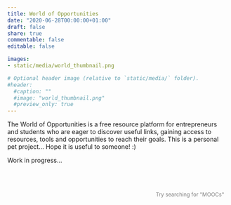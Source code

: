```yaml
---
title: World of Opportunities
date: "2020-06-28T00:00:00+01:00"
draft: false
share: true
commentable: false
editable: false

images:
- static/media/world_thumbnail.png

# Optional header image (relative to `static/media/` folder).
#header:
  #caption: ""
  #image: "world_thumbnail.png"
  #preview_only: true
---
```

The World of Opportunities is a free resource platform for entrepreneurs and students who are eager to discover useful links, gaining access to resources, tools and opportunities to reach their goals. This is a personal pet project... Hope it is useful to someone! :)

Work in progress...

<!-- STYLESHEET CSS -->
<style>
  .article-container {
    max-width: 900px !important;
    padding: 0 20px;
    margin: 0 auto;
  }

  .filter .google-visualization-controls-categoryfilter-selected li {
    background-color: rgb(1, 0, 113);
    border: 1px solid rgb(1, 0, 113);
    color: #FFFFFF;
    padding: 1px;
    padding-right: 7px;
    padding-left: 7px;
    padding-top: 7px;
    padding-bottom: 7px;
    margin-right: 5px;
    margin-bottom:5px;
    font-size: 10px;
  }

  .filter .goog-link-button {
    cursor: pointer;
    float: right;
    margin-left: 4px;
  }

  .filter2 .google-visualization-controls-categoryfilter-selected li {
    background-color: rgb(1, 0, 113, 0.8);
    border: 1px solid rgb(1, 0, 113, 0.5);
    color: #FFFFFF;
    padding: 1px;
    padding-right: 7px;
    padding-left: 7px;
    padding-top: 7px;
    padding-bottom: 7px;
    margin-right: 5px;
    margin-bottom:5px;
    font-size: 10px;
  }

  .filter2 .goog-link-button {
    cursor: pointer;
    float: right;
    margin-left: 4px;
  }

  .goog-menu-vertical {
    max-height: 100vh;
    overflow-y: auto;
    overflow: scroll;
  }

  th {
    padding-top: 12px;
    padding-bottom: 12px;
    border-color: rgb(151, 150, 168) !important;
    color: #FFFFFF;
  }

  .headerRow {
    background-color: rgb(1, 0, 113);
    font-family: 'Roboto', sans-serif;
    font-weight: bold;
    font-size: 18px;
    color: #FFFFFF;
  }

  .hoverTableRow {
    background-color: #ADC6F8 !important;
  }

  .tableCell {
    font-family: 'Roboto', sans-serif;
    font-size: 14px;
    padding-top: 10px;
    padding-right: 10px;
    padding-bottom: 10px;
    padding-left: 10px;
    margin-top: 10px;
    margin-bottom: 10px;
    margin-right: 10px;
    margin-left: 10px;
    height: 20px !important;
    color: white !important;
  }

  .table_style {
    border-collapse: collapse;
    table-layout: fixed;
  }

  .table_style tbody{
    overflow: auto;
    height: 20px;
  }

  .table_style td:nth-child(1) {
    font-weight: bold;
  }

  .table_style td:nth-child(3) {
    text-align: center;
  }

  .table_style td:nth-child(3) a {
    text-decoration: none;
  }

  .table_style td:nth-child(3) a:hover {
    text-decoration: none;
    color: rgb(1, 0, 113);
    font-weight: bold;
    cursor: pointer;
  }

  .table_style td:nth-child(3) a:visited {
    color: rgb(250, 157, 27);
  }
</style>

<!-- Chart here -->
  <div id="dashboard" style="width: 100%; margin-top:40px; margin-bottom:40px;">
    <div class="row">
      <div>
        <div id="category_div" style="font-size: 15px; float:left; height:60px; margin:15px; margin-bottom:40px;"></div>
      </div>
      <div>
        <div id="category_2_div" style="font-size: 15px; float:left; height:60px; margin:15px; margin-left:80px;"></div>
      </div>
      <div>
        <div style="position:relative; float:right; height:40px; margin:10px; margin-left:80px">
          <p style="font-size:12px; color: #808080; margin-bottom: 5px;">Try searching for "MOOCs"</p>
          <div id="string_div"></div>
        </div>
      </div>
    </div>
    <div style="width:100%; margin-top:40px; overflow-x:auto;">
      <table id="chart_div" class="table_style"></table>
    </div>
  </div>
  
